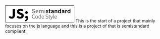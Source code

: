 ![Alt text](image.png)
This is the start of a project that mainly focuses on the js language and this is a project of that is semistandard complient. 

